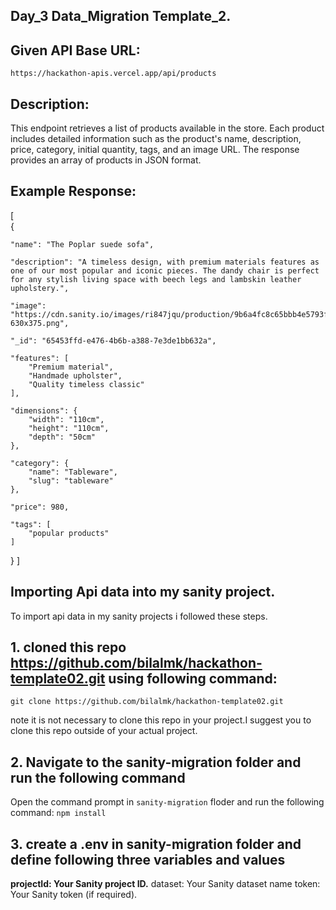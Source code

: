 ## Day_3 Data_Migration Template_2.

## Given API Base URL:

``https://hackathon-apis.vercel.app/api/products``

## Description:

This endpoint retrieves a list of products available in the store. Each product includes detailed information such as the product's name, description, price, category, initial quantity, tags, and an image URL. The response provides an array of products in JSON format.

## Example Response:

[  
  {

    "name": "The Poplar suede sofa",
    
    "description": "A timeless design, with premium materials features as one of our most popular and iconic pieces. The dandy chair is perfect for any stylish living space with beech legs and lambskin leather upholstery.",
    
    "image": "https://cdn.sanity.io/images/ri847jqu/production/9b6a4fc8c65bbb4e5793fb0e1116b510d73dc9e8-630x375.png",
    
    "_id": "65453ffd-e476-4b6b-a388-7e3de1bb632a",
    
    "features": [
        "Premium material",
        "Handmade upholster",
        "Quality timeless classic"
    ],
    
    "dimensions": {
        "width": "110cm",
        "height": "110cm",
        "depth": "50cm"
    },
    
    "category": {
        "name": "Tableware",
        "slug": "tableware"
    },
   
    "price": 980,
    
    "tags": [
        "popular products"    
    ] 
  }
]


## Importing Api data into my sanity project.

To import api data in my sanity projects i followed these steps.

## 1. cloned this repo https://github.com/bilalmk/hackathon-template02.git using following command:

``git clone https://github.com/bilalmk/hackathon-template02.git``

note it is not necessary to clone this repo in your project.I suggest you to clone
this repo outside of your actual project.

## 2. Navigate to the sanity-migration folder and run the following command

Open the command prompt in ``sanity-migration`` floder and run the following command:
 ``npm install``

## 3. create a .env in sanity-migration folder and define following three variables and values

__projectId: Your Sanity project ID.__
dataset: Your Sanity dataset name
token: Your Sanity token (if required).
